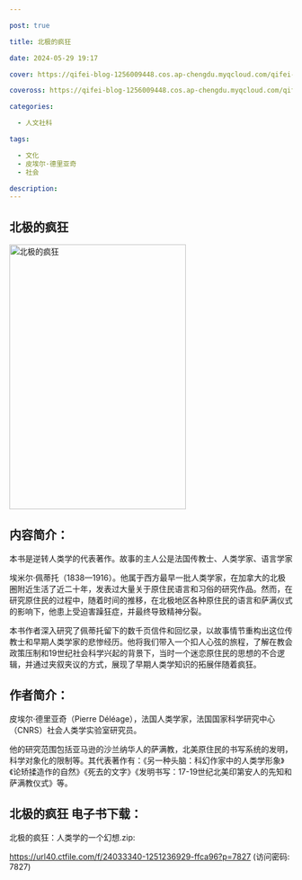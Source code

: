 ```yaml
---

post: true

title: 北极的疯狂

date: 2024-05-29 19:17

cover: https://qifei-blog-1256009448.cos.ap-chengdu.myqcloud.com/qifei-blog/65117c4ac458853aef4f1d74.jpg

coveross: https://qifei-blog-1256009448.cos.ap-chengdu.myqcloud.com/qifei-blog/65117c4ac458853aef4f1d74.jpg

categories:

  - 人文社科

tags:

  - 文化
  - 皮埃尔·德里亚奇
  - 社会

description:
---
```


## 北极的疯狂
<img alt="北极的疯狂 " class="aligncenter loaded" data-was-processed="true" decoding="async" fetchpriority="high" height="471" src="https://qifei-blog-1256009448.cos.ap-chengdu.myqcloud.com/qifei-blog/65117c4ac458853aef4f1d74.jpg" style="cursor: zoom-in;" width="314"/>

## 内容简介：

本书是逆转人类学的代表著作。故事的主人公是法国传教士、人类学家、语言学家

埃米尔·佩蒂托（1838—1916）。他属于西方最早一批人类学家，在加拿大的北极圈附近生活了近二十年，发表过大量关于原住民语言和习俗的研究作品。然而，在研究原住民的过程中，随着时间的推移，在北极地区各种原住民的语言和萨满仪式的影响下，他患上受迫害躁狂症，并最终导致精神分裂。

本书作者深入研究了佩蒂托留下的数千页信件和回忆录，以故事情节重构出这位传教士和早期人类学家的悲惨经历。他将我们带入一个扣人心弦的旅程，了解在教会政策压制和19世纪社会科学兴起的背景下，当时一个迷恋原住民的思想的不合逻辑，并通过夹叙夹议的方式，展现了早期人类学知识的拓展伴随着疯狂。

## 作者简介：

皮埃尔·德里亚奇（Pierre Déléage），法国人类学家，法国国家科学研究中心（CNRS）社会人类学实验室研究员。

他的研究范围包括亚马逊的沙兰纳华人的萨满教，北美原住民的书写系统的发明，科学对象化的限制等。其代表著作有：《另一种头脑：科幻作家中的人类学形象》《论矫揉造作的自然》《死去的文字》《发明书写：17-19世纪北美印第安人的先知和萨满教仪式》等。

## 北极的疯狂 电子书下载：

北极的疯狂：人类学的一个幻想.zip: 

https://url40.ctfile.com/f/24033340-1251236929-ffca96?p=7827 (访问密码: 7827)
